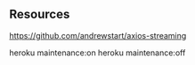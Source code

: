 ## Resources
https://github.com/andrewstart/axios-streaming

heroku maintenance:on
heroku maintenance:off